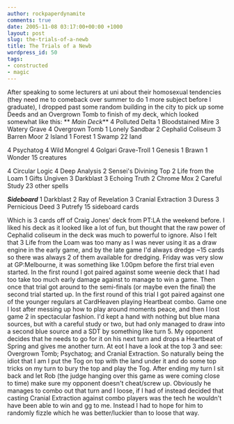 ```yaml
---
author: rockpaperdynamite
comments: true
date: 2005-11-08 03:17:00+00:00 +1000
layout: post
slug: the-trials-of-a-newb
title: The Trials of a Newb
wordpress_id: 50
tags:
- constructed
- magic
---
```


After speaking to some lecturers at uni about their homosexual tendencies (they need me to comeback over summer to do 1 more subject before I graduate), I dropped past some random building in the city to pick up some Deeds and an Overgrown Tomb to finish of my deck, which looked somewhat like this:
**
*Main Deck***
4  Polluted Delta
1  Bloodstained Mire
3  Watery Grave
4  Overgrown Tomb
1  Lonely Sandbar
2  Cephalid Coliseum
3  Barren Moor
2  Island
1  Forest
1  Swamp
22 land

4  Psychatog
4  Wild Mongrel
4  Golgari Grave-Troll
1  Genesis
1  Brawn
1  Wonder
15 creatures

4  Circular Logic
4  Deep Analysis
2  Sensei's Divining Top
2  Life from the Loam
1  Gifts Ungiven
3  Darkblast
3  Echoing Truth
2  Chrome Mox
2  Careful Study
23 other spells

***Sideboard***
1  Darkblast
2  Ray of Revelation
3  Cranial Extraction
3  Duress
3  Pernicious Deed
3  Putrefy
15 sideboard cards

Which is 3 cards off of Craig Jones' deck from PT:LA the weekend before. I liked his deck as it looked like a lot of fun, but thought that the raw power of Cephalid coliseum in the deck was much to powerful to ignore. Also I felt that 3 Life from the Loam was too many as I was never using it as a draw engine in the early game, and by the late game I'd always dredge ~15 cards so there was always 2 of them available for dredging.
Friday was very slow at GP:Melbourne, it was something like 1.00pm before the first trial even started.
In the first round I got paired against some weenie deck that I had too take too much early damage against to manage to win a game.
Then once that trial got around to the semi-finals (or maybe even the final) the second trial started up.
In the first round of this trial I got paired against one of the younger regulars at CardHeaven playing Heartbeat combo. Game one I lost after messing up how to play around moments peace, and then I lost game 2 in spectacular fashion. I'd kept a hand with nothing but blue mana sources, but with a careful study or two, but had only managed to draw into a second blue source and a SDT by something like turn 5. My opponent decides that he needs to go for it on his next turn and drops a Heartbeat of Spring and gives me another turn. At eot I have a look at the top 3 and see: Overgrown Tomb; Psychatog; and Cranial Extraction. So naturally being the idiot that I am I put the Tog on top with the land under it and do some top tricks on my turn to bury the top and play the Tog. After ending my turn I sit back and let Rob (the judge hanging over this game as were coming close to time) make sure my opponent doesn't cheat/screw up.
Obviously he manages to combo out that turn and I loose, if I had of instead decided that casting Cranial Extraction against combo players was the tech he wouldn't have been able to win and gg to me. Instead I had to hope for him to randomly fizzle which he was better/luckier than to loose that way.
